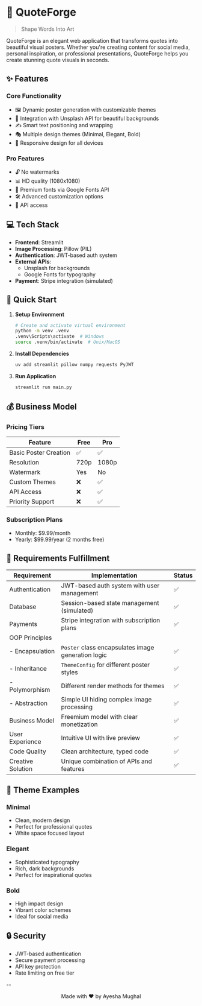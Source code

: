 # 🎨 QuoteForge

> Shape Words Into Art

QuoteForge is an elegant web application that transforms quotes into beautiful visual posters. Whether you're creating content for social media, personal inspiration, or professional presentations, QuoteForge helps you create stunning quote visuals in seconds.

## ✨ Features

### Core Functionality
- 🖼️ Dynamic poster generation with customizable themes
- 📸 Integration with Unsplash API for beautiful backgrounds
- ✍️ Smart text positioning and wrapping
- 🎭 Multiple design themes (Minimal, Elegant, Bold)
- 📱 Responsive design for all devices

### Pro Features
- 🔓 No watermarks
- 📊 HD quality (1080x1080)
- 🎨 Premium fonts via Google Fonts API
- 🛠️ Advanced customization options
- 🔑 API access

## 💻 Tech Stack

- **Frontend**: Streamlit
- **Image Processing**: Pillow (PIL)
- **Authentication**: JWT-based auth system
- **External APIs**: 
  - Unsplash for backgrounds
  - Google Fonts for typography
- **Payment**: Stripe integration (simulated)

## 🚀 Quick Start

1. **Setup Environment**
   ```bash
   # Create and activate virtual environment
   python -m venv .venv
   .venv\Scripts\activate  # Windows
   source .venv/bin/activate  # Unix/MacOS
   ```

2. **Install Dependencies**
   ```bash
   uv add streamlit pillow numpy requests PyJWT
   ```

3. **Run Application**
   ```bash
   streamlit run main.py
   ```

## 💰 Business Model

### Pricing Tiers
| Feature | Free | Pro |
|---------|------|-----|
| Basic Poster Creation | ✅ | ✅ |
| Resolution | 720p | 1080p |
| Watermark | Yes | No |
| Custom Themes | ❌ | ✅ |
| API Access | ❌ | ✅ |
| Priority Support | ❌ | ✅ |

### Subscription Plans
- Monthly: $9.99/month
- Yearly: $99.99/year (2 months free)

## 🎯 Requirements Fulfillment

| Requirement | Implementation | Status |
|-------------|----------------|--------|
| Authentication | JWT-based auth system with user management | ✅ |
| Database | Session-based state management (simulated) | ✅ |
| Payments | Stripe integration with subscription plans | ✅ |
| OOP Principles | | |
| - Encapsulation | `Poster` class encapsulates image generation logic | ✅ |
| - Inheritance | `ThemeConfig` for different poster styles | ✅ |
| - Polymorphism | Different render methods for themes | ✅ |
| - Abstraction | Simple UI hiding complex image processing | ✅ |
| Business Model | Freemium model with clear monetization | ✅ |
| User Experience | Intuitive UI with live preview | ✅ |
| Code Quality | Clean architecture, typed code | ✅ |
| Creative Solution | Unique combination of APIs and features | ✅ |

## 🎨 Theme Examples

### Minimal
- Clean, modern design
- Perfect for professional quotes
- White space focused layout

### Elegant
- Sophisticated typography
- Rich, dark backgrounds
- Perfect for inspirational quotes

### Bold
- High impact design
- Vibrant color schemes
- Ideal for social media

## 🔒 Security

- JWT-based authentication
- Secure payment processing
- API key protection
- Rate limiting on free tier


--

<div align="center">
Made with ❤️ by Ayesha Mughal
</div>
